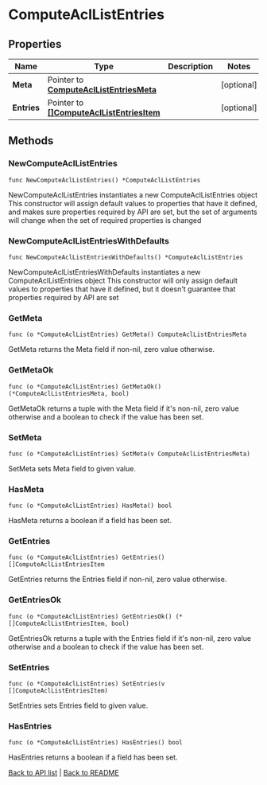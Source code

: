 # ComputeAclListEntries

## Properties

Name | Type | Description | Notes
------------ | ------------- | ------------- | -------------
**Meta** | Pointer to [**ComputeAclListEntriesMeta**](ComputeAclListEntriesMeta.md) |  | [optional] 
**Entries** | Pointer to [**[]ComputeAclListEntriesItem**](ComputeAclListEntriesItem.md) |  | [optional] 

## Methods

### NewComputeAclListEntries

`func NewComputeAclListEntries() *ComputeAclListEntries`

NewComputeAclListEntries instantiates a new ComputeAclListEntries object
This constructor will assign default values to properties that have it defined,
and makes sure properties required by API are set, but the set of arguments
will change when the set of required properties is changed

### NewComputeAclListEntriesWithDefaults

`func NewComputeAclListEntriesWithDefaults() *ComputeAclListEntries`

NewComputeAclListEntriesWithDefaults instantiates a new ComputeAclListEntries object
This constructor will only assign default values to properties that have it defined,
but it doesn't guarantee that properties required by API are set

### GetMeta

`func (o *ComputeAclListEntries) GetMeta() ComputeAclListEntriesMeta`

GetMeta returns the Meta field if non-nil, zero value otherwise.

### GetMetaOk

`func (o *ComputeAclListEntries) GetMetaOk() (*ComputeAclListEntriesMeta, bool)`

GetMetaOk returns a tuple with the Meta field if it's non-nil, zero value otherwise
and a boolean to check if the value has been set.

### SetMeta

`func (o *ComputeAclListEntries) SetMeta(v ComputeAclListEntriesMeta)`

SetMeta sets Meta field to given value.

### HasMeta

`func (o *ComputeAclListEntries) HasMeta() bool`

HasMeta returns a boolean if a field has been set.

### GetEntries

`func (o *ComputeAclListEntries) GetEntries() []ComputeAclListEntriesItem`

GetEntries returns the Entries field if non-nil, zero value otherwise.

### GetEntriesOk

`func (o *ComputeAclListEntries) GetEntriesOk() (*[]ComputeAclListEntriesItem, bool)`

GetEntriesOk returns a tuple with the Entries field if it's non-nil, zero value otherwise
and a boolean to check if the value has been set.

### SetEntries

`func (o *ComputeAclListEntries) SetEntries(v []ComputeAclListEntriesItem)`

SetEntries sets Entries field to given value.

### HasEntries

`func (o *ComputeAclListEntries) HasEntries() bool`

HasEntries returns a boolean if a field has been set.


[Back to API list](../README.md#documentation-for-api-endpoints) | [Back to README](../README.md)


